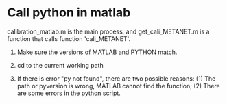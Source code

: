 # Call python in matlab

calibration_matlab.m is the main process, and get_cali_METANET.m is a function that calls function 'cali_METANET'.

1. Make sure the versions of MATLAB and PYTHON match.

2. cd to the current working path

3. If there is error "py not found", there are two possible reasons:
(1) The path or pyversion is wrong, MATLAB cannot find the function;
(2) There are some errors in the python script.
